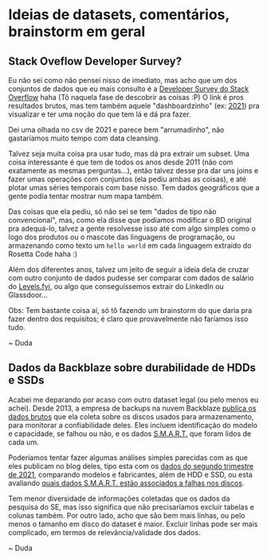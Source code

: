 # Ideias de datasets, comentários, brainstorm em geral

## Stack Oveflow Developer Survey?

Eu não sei como não pensei nisso de imediato, mas acho que um dos conjuntos de dados que eu mais consulto é a [Developer Survey do Stack Overflow](https://insights.stackoverflow.com/survey) haha (Tô naquela fase de descobrir as coisas :P) O link é pros resultados brutos, mas tem também aquele "dashboardzinho" (ex: [2021](https://insights.stackoverflow.com/survey/2021)) pra visualizar e ter uma noção do que tem lá e dá pra fazer.

Dei uma olhada no csv de 2021 e parece bem "arrumadinho", não gastaríamos muito tempo com data cleansing.

Talvez seja muita coisa pra usar tudo, mas dá pra extrair um subset. Uma coisa interessante é que tem de todos os anos desde 2011 (não com exatamente as mesmas perguntas...), então talvez desse pra dar uns joins e fazer umas operações com conjuntos (ela pediu ambas as coisas), e até plotar umas séries temporais com base nisso. Tem dados geográficos que a gente podia tentar mostrar num mapa também.

Das coisas que ela pediu, só não sei se tem "dados de tipo não convencional", mas, como ela disse que podíamos modificar o BD original pra adequá-lo, talvez a gente resolvesse isso até com algo simples como o logo dos produtos ou o mascote das linguagens de programação, ou armazenando como texto um ```hello world``` em cada linguagem extraído do Rosetta Code haha :)

Além dos diferentes anos, talvez um jeito de seguir a ideia dela de cruzar com outro conjunto de dados pudesse ser comparar com dados de salário do [Levels.fyi](https://www.levels.fyi/), ou algo que conseguíssemos extrair do LinkedIn ou Glassdoor...

Obs: Tem bastante coisa aí, só tô fazendo um brainstorm do que daria pra fazer dentro dos requisitos; é claro que provavelmente não faríamos isso tudo.

~ Duda

## Dados da Backblaze sobre durabilidade de HDDs e SSDs

Acabei me deparando por acaso com outro dataset legal (ou pelo menos eu achei). Desde 2013, a empresa de backups na nuvem Backblaze [publica os dados brutos](https://www.backblaze.com/b2/hard-drive-test-data.html) que ela coleta sobre os discos usados para armazenamento, para monitorar a confiabilidade deles. Eles incluem identificação do modelo e capacidade, se falhou ou não, e os dados [S.M.A.R.T.](https://en.wikipedia.org/wiki/S.M.A.R.T.) que foram lidos de cada um.

Poderíamos tentar fazer algumas análises simples parecidas com as que eles publicam no blog deles, tipo esta com os [dados do segundo trimestre de 2021](https://www.backblaze.com/blog/backblaze-drive-stats-for-q2-2021/), comparando modelos e fabricantes, além de HDD e SSD, ou esta avaliando [quais dados S.M.A.R.T. estão associados a falhas nos discos](https://www.backblaze.com/blog/what-smart-stats-indicate-hard-drive-failures/).

Tem menor diversidade de informações coletadas que os dados da pesquisa do SE, mas isso significa que não precisaríamos excluir tabelas e colunas também. Por outro lado, acho que são bem mais linhas, ou pelo menos o tamanho em disco do dataset é maior. Excluir linhas pode ser mais complicado, em termos de relevância/validade dos dados.

~ Duda
